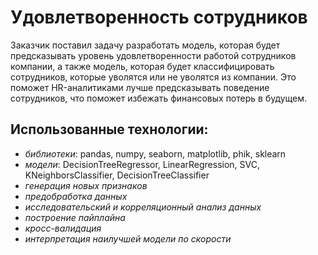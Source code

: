 # Удовлетворенность сотрудников
Заказчик поставил задачу разработать модель, которая будет предсказывать уровень удовлетворенности работой сотрудников компании, а также модель, которая будет классифицировать сотрудников, которые уволятся или не уволятся из компании. Это поможет HR-аналитиками лучше предсказывать поведение сотрудников, что поможет избежать финансовых потерь в будущем.  

## **Использованные технологии**: 
- *библиотеки*: pandas, numpy, seaborn, matplotlib, phik, sklearn
- *модели*: DecisionTreeRegressor, LinearRegression, SVC, KNeighborsClassifier, DecisionTreeClassifier
- *генерация новых признаков*
- *предобработка данных*
- *исследовательский и корреляционный анализ данных*
- *построение пайплайна*
- *кросс-валидация*
- *интерпретация наилучшей модели по скорости*
